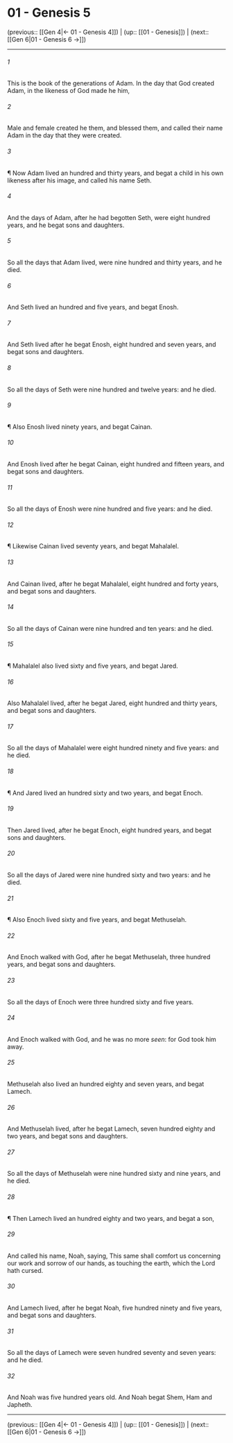 # 01 - Genesis 5

(previous:: [[Gen 4|← 01 - Genesis 4]]) | (up:: [[01 - Genesis]]) | (next:: [[Gen 6|01 - Genesis 6 →]])

***


###### 1 
This is the book of the generations of Adam. In the day that God created Adam, in the likeness of God made he him, 

###### 2 
Male and female created he them, and blessed them, and called their name Adam in the day that they were created. 

###### 3 
¶ Now Adam lived an hundred and thirty years, and begat a child in his own likeness after his image, and called his name Seth. 

###### 4 
And the days of Adam, after he had begotten Seth, were eight hundred years, and he begat sons and daughters. 

###### 5 
So all the days that Adam lived, were nine hundred and thirty years, and he died. 

###### 6 
And Seth lived an hundred and five years, and begat Enosh. 

###### 7 
And Seth lived after he begat Enosh, eight hundred and seven years, and begat sons and daughters. 

###### 8 
So all the days of Seth were nine hundred and twelve years: and he died. 

###### 9 
¶ Also Enosh lived ninety years, and begat Cainan. 

###### 10 
And Enosh lived after he begat Cainan, eight hundred and fifteen years, and begat sons and daughters. 

###### 11 
So all the days of Enosh were nine hundred and five years: and he died. 

###### 12 
¶ Likewise Cainan lived seventy years, and begat Mahalalel. 

###### 13 
And Cainan lived, after he begat Mahalalel, eight hundred and forty years, and begat sons and daughters. 

###### 14 
So all the days of Cainan were nine hundred and ten years: and he died. 

###### 15 
¶ Mahalalel also lived sixty and five years, and begat Jared. 

###### 16 
Also Mahalalel lived, after he begat Jared, eight hundred and thirty years, and begat sons and daughters. 

###### 17 
So all the days of Mahalalel were eight hundred ninety and five years: and he died. 

###### 18 
¶ And Jared lived an hundred sixty and two years, and begat Enoch. 

###### 19 
Then Jared lived, after he begat Enoch, eight hundred years, and begat sons and daughters. 

###### 20 
So all the days of Jared were nine hundred sixty and two years: and he died. 

###### 21 
¶ Also Enoch lived sixty and five years, and begat Methuselah. 

###### 22 
And Enoch walked with God, after he begat Methuselah, three hundred years, and begat sons and daughters. 

###### 23 
So all the days of Enoch were three hundred sixty and five years. 

###### 24 
And Enoch walked with God, and he was no more _seen_: for God took him away. 

###### 25 
Methuselah also lived an hundred eighty and seven years, and begat Lamech. 

###### 26 
And Methuselah lived, after he begat Lamech, seven hundred eighty and two years, and begat sons and daughters. 

###### 27 
So all the days of Methuselah were nine hundred sixty and nine years, and he died. 

###### 28 
¶ Then Lamech lived an hundred eighty and two years, and begat a son, 

###### 29 
And called his name, Noah, saying, This same shall comfort us concerning our work and sorrow of our hands, as touching the earth, which the Lord hath cursed. 

###### 30 
And Lamech lived, after he begat Noah, five hundred ninety and five years, and begat sons and daughters. 

###### 31 
So all the days of Lamech were seven hundred seventy and seven years: and he died. 

###### 32 
And Noah was five hundred years old. And Noah begat Shem, Ham and Japheth.

***

(previous:: [[Gen 4|← 01 - Genesis 4]]) | (up:: [[01 - Genesis]]) | (next:: [[Gen 6|01 - Genesis 6 →]])
